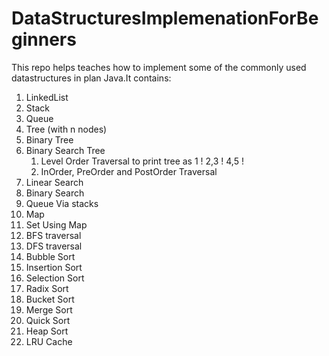 # DataStructuresImplemenationForBeginners

This repo helps teaches how to implement some of the commonly used datastructures in plan Java.It contains:

1. LinkedList
2. Stack
3. Queue
4. Tree (with n nodes)
5. Binary Tree
6. Binary Search Tree
      1.  Level Order Traversal to print tree as 1 ! 2,3 ! 4,5 !
      2. InOrder, PreOrder and PostOrder Traversal
7. Linear Search
8. Binary Search
9. Queue Via stacks
10. Map
11. Set Using Map 
12. BFS traversal
13. DFS traversal
14. Bubble Sort
15. Insertion Sort
16. Selection Sort
17. Radix Sort
18. Bucket Sort
19. Merge Sort
20. Quick Sort
21. Heap Sort
22. LRU Cache
